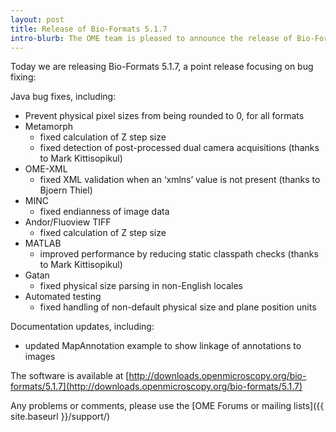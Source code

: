 ```yaml
---
layout: post
title: Release of Bio-Formats 5.1.7
intro-blurb: The OME team is pleased to announce the release of Bio-Formats 5.1.7
---
```

Today we are releasing Bio-Formats 5.1.7, a point release focusing on bug fixing:

Java bug fixes, including:

-  Prevent physical pixel sizes from being rounded to 0, for all formats
-  Metamorph
    -  fixed calculation of Z step size
    -  fixed detection of post-processed dual camera acquisitions (thanks to Mark Kittisopikul)
-  OME-XML
    -  fixed XML validation when an ‘xmlns’ value is not present (thanks to Bjoern Thiel)
-  MINC
    -  fixed endianness of image data
-  Andor/Fluoview TIFF
    -  fixed calculation of Z step size
-  MATLAB
    -  improved performance by reducing static classpath checks (thanks to Mark Kittisopikul)
-  Gatan
    -  fixed physical size parsing in non-English locales
-  Automated testing
    -  fixed handling of non-default physical size and plane position units

Documentation updates, including:

-  updated MapAnnotation example to show linkage of annotations to images

The software is available at [http://downloads.openmicroscopy.org/bio-formats/5.1.7](http://downloads.openmicroscopy.org/bio-formats/5.1.7)

Any problems or comments, please use the [OME Forums or mailing lists]({{ site.baseurl }}/support/)
